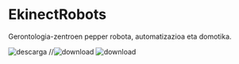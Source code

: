 # EkinectRobots
Gerontologia-zentroen pepper robota, automatizazioa eta domotika.

![descarga](https://user-images.githubusercontent.com/124257919/218085893-a27b28bb-b2d8-44dc-8522-3110dc84cecb.jpeg)
  //![download](https://user-images.githubusercontent.com/124257919/218086481-1378a78e-4551-4420-b88f-a8df2983637b.jpg)
   ![download](https://user-images.githubusercontent.com/124257919/218088690-480dc9fb-4309-41bd-9c87-522be7ed8863.jpg)

